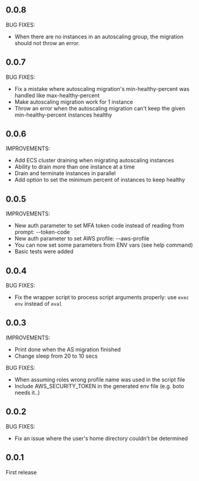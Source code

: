 ## 0.0.8

BUG FIXES:
* When there are no instances in an autoscaling group, the migration should not throw an error.

## 0.0.7

BUG FIXES:
* Fix a mistake where autoscaling migration's min-healthy-percent was handled like max-healthy-percent
* Make autoscaling migration work for 1 instance
* Throw an error when the autoscaling migration can't keep the given min-healthy-percent instances healthy

## 0.0.6

IMPROVEMENTS:
* Add ECS cluster draining when migrating autoscaling instances
* Ability to drain more than one instance at a time
* Drain and terminate instances in parallel
* Add option to set the minimum percent of instances to keep healthy

## 0.0.5

IMPROVEMENTS:
 * New auth parameter to set MFA token code instead of reading from prompt: --token-code
 * New auth parameter to set AWS profile: --aws-profile
 * You can now set some parameters from ENV vars (see help command)
 * Basic tests were added

## 0.0.4

BUG FIXES:
 * Fix the wrapper script to process script arguments properly: use `exec env` instead of `eval`

## 0.0.3

IMPROVEMENTS:
 * Print done when the AS migration finished
 * Change sleep from 20 to 10 secs

BUG FIXES:
 * When assuming roles wrong profile name was used in the script file
 * Include AWS_SECURITY_TOKEN in the generated env file (e.g. boto needs it..)

## 0.0.2

BUG FIXES:
 * Fix an issue where the user's home directory couldn't be determined

## 0.0.1

First release
